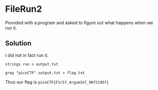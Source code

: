 # FileRun2

Provided with a program and asked to figure out what happens when we run it.

## Solution

I did not in fact run it.

```
strings run > output.txt
```

```
grep "picoCTF" output.txt > flag.txt
```

Thus our flag is ```picoCTF{F1r57_4rgum3n7_96f2195f}```